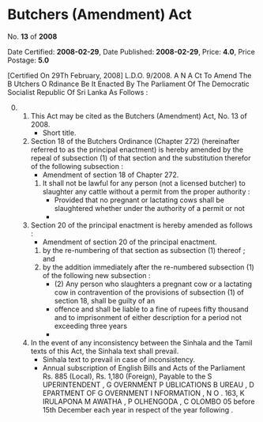 # Butchers (Amendment) Act

No. **13** of **2008**

Date Certified: **2008-02-29**, Date Published: **2008-02-29**, Price: **4.0**, Price Postage: **5.0**

[Certified On 29Th February, 2008]
L.D.O. 9/2008.
A N  A Ct   To   Amend   The  B Utchers  O Rdinance
Be It Enacted By The Parliament Of The Democratic Socialist Republic Of Sri Lanka As Follows :

0. 
    1. This Act may be cited as the Butchers (Amendment) Act, No. 13 of 2008.
        - Short title.
    2. Section 18 of the Butchers Ordinance (Chapter 272) (hereinafter referred to as the principal enactment) is hereby amended by the repeal of subsection (1) of that section and the substitution therefor of the following subsection :
        - Amendment of section 18 of Chapter 272.
        1. It shall not be lawful for any person (not a licensed butcher) to slaughter any cattle without a permit from the proper authority :
            - Provided that no pregnant or lactating cows shall be slaughtered whether under the authority of a permit or not
            - 
    3. Section 20 of the principal enactment is hereby amended as follows :
        - Amendment of section 20 of the principal enactment.
        1. by the re-numbering of that section as subsection (1) thereof ; and
        2. by the addition immediately after the re-numbered subsection (1) of the following new subsection :
            - (2) Any person who slaughters a pregnant cow or a lactating cow in contravention of the provisions of subsection (1) of section 18, shall be guilty of an
            - offence and shall be liable to a fine of rupees fifty thousand and to imprisonment of either description for a period not exceeding three years
            - 
    4. In the event of any inconsistency between the Sinhala and the Tamil  texts of this Act, the Sinhala text shall prevail.
        - Sinhala text to prevail in case of inconsistency.
        - Annual subscription of English Bills and Acts of the Parliament Rs. 885 (Local), Rs. 1,180 (Foreign), Payable to the S UPERINTENDENT , G OVERNMENT  P UBLICATIONS  B UREAU , D EPARTMENT   OF G OVERNMENT  I NFORMATION , N O . 163, K IRULAPONA  M AWATHA , P OLHENGODA , C OLOMBO  05 before 15th December each year in respect of the year following .